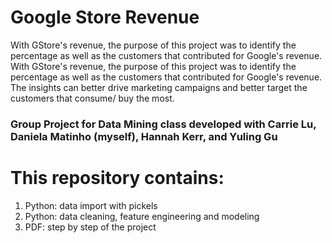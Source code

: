 # Google Store Revenue
With GStore's revenue, the purpose of this project was to identify the percentage as well as the customers that contributed for Google's revenue. With GStore's revenue, the purpose of this project was to identify the percentage as well as the customers that contributed for Google's revenue. The insights can better drive marketing campaigns and better target the customers that consume/ buy the most.

### Group Project for Data Mining class developed with Carrie Lu, Daniela Matinho (myself), Hannah Kerr, and Yuling Gu

# This repository contains:
1. Python: data import with pickels
2. Python: data cleaning, feature engineering and modeling
3. PDF: step by step of the project

